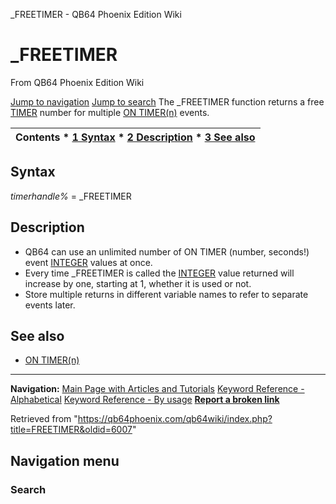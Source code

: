 


\_FREETIMER - QB64 Phoenix Edition Wiki








# \_FREETIMER



From QB64 Phoenix Edition Wiki



[Jump to navigation](#mw-head)
[Jump to search](#searchInput)
The \_FREETIMER function returns a free [TIMER](/qb64wiki/index.php/TIMER "TIMER") number for multiple [ON TIMER(n)](/qb64wiki/index.php/ON_TIMER(n) "ON TIMER(n)") events.


  






| Contents * [1 Syntax](#Syntax) * [2 Description](#Description) * [3 See also](#See_also) |
| --- |


## Syntax


*timerhandle%* = \_FREETIMER
  




## Description


* QB64 can use an unlimited number of ON TIMER (number, seconds!) event [INTEGER](/qb64wiki/index.php/INTEGER "INTEGER") values at once.
* Every time \_FREETIMER is called the [INTEGER](/qb64wiki/index.php/INTEGER "INTEGER") value returned will increase by one, starting at 1, whether it is used or not.
* Store multiple returns in different variable names to refer to separate events later.


  




## See also


* [ON TIMER(n)](/qb64wiki/index.php/ON_TIMER(n) "ON TIMER(n)")


  






---


**Navigation:**
[Main Page with Articles and Tutorials](/qb64wiki/index.php/Main_Page "Main Page")
[Keyword Reference - Alphabetical](/qb64wiki/index.php/Keyword_Reference_-_Alphabetical "Keyword Reference - Alphabetical")
[Keyword Reference - By usage](/qb64wiki/index.php/Keyword_Reference_-_By_usage "Keyword Reference - By usage")
**[Report a broken link](https://qb64phoenix.com/forum/showthread.php?tid=2800)**  





Retrieved from "<https://qb64phoenix.com/qb64wiki/index.php?title=FREETIMER&oldid=6007>"




## Navigation menu








### Search





















